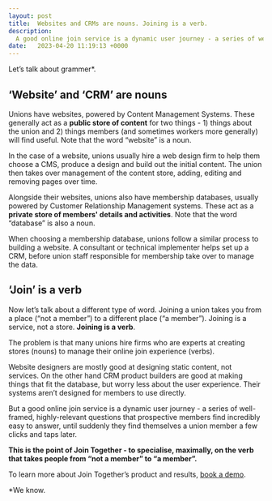 ```yaml
---
layout: post
title:  Websites and CRMs are nouns. Joining is a verb.
description:
  A good online join service is a dynamic user journey - a series of well-framed, highly-relevant questions that prospective members find incredibly easy to answer, until suddenly they find themselves a union member a few clicks and taps later.
date:   2023-04-20 11:19:13 +0000
---
```


Let’s talk about grammer*.

## ‘Website’ and ‘CRM’ are nouns

Unions have websites, powered by Content Management Systems. These generally act as a **public store of content** for two things - 1) things about the union and 2) things members (and sometimes workers more generally) will find useful. Note that the word “website” is a noun.

In the case of a website, unions usually hire a web design firm to help them choose a CMS, produce a design and build out the initial content. The union then takes over management of the content store, adding, editing and removing pages over time.

Alongside their websites, unions also have membership databases, usually powered by Customer Relationship Management systems. These act as a **private store of members' details and activities**. Note that the word “database” is also a noun.

When choosing a membership database, unions follow a similar process to building a website. A consultant or technical implementer helps set up a CRM, before union staff responsible for membership take over to manage the data.

## ‘Join’ is a verb

Now let’s talk about a different type of word. Joining a union takes you from a place (“not a member”) to a different place (“a member”). Joining is a service, not a store. **Joining is a verb**.

The problem is that many unions hire firms who are experts at creating stores (nouns) to manage their online join experience (verbs). 

Website designers are mostly good at designing static content, not services. On the other hand CRM product builders are good at making things that fit the database, but worry less about the user experience. Their systems aren’t designed for members to use directly.

But a good online join service is a dynamic user journey - a series of well-framed, highly-relevant questions that prospective members find incredibly easy to answer, until suddenly they find themselves a union member a few clicks and taps later.

**This is the point of Join Together - to specialise, maximally, on the verb that takes people from “not a member” to “a member”.**

To learn more about Join Together’s product and results, [book a demo](https://calendly.com/join-together/hello). 

\*We know.
